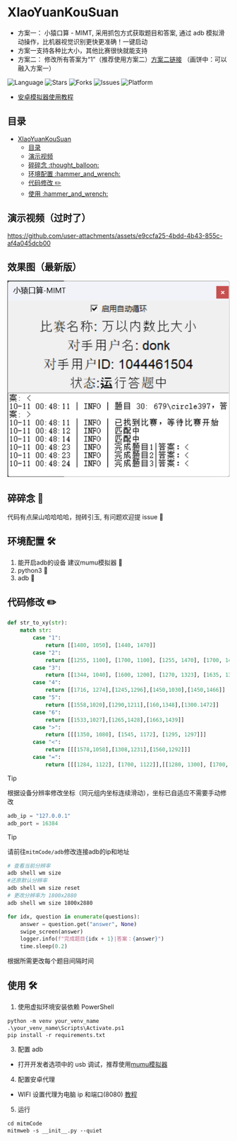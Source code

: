 # XIaoYuanKouSuan

- 方案一： 小猿口算 - MIMT, 采用抓包方式获取题目和答案, 通过 adb 模拟滑动操作，比机器视觉识别更快更准确！一键启动</br>
- 方案一支持各种比大小，其他比赛很快就能支持
- 方案二： 修改所有答案为“1”（推荐使用方案二）[方案二链接](Change_Answer/README.md) （画饼中：可以融入方案一）

![Language](https://img.shields.io/badge/language-python-blue?logo=python)
![Stars](https://img.shields.io/github/stars/cr4n5/XiaoYuanKouSuan.svg)
![Forks](https://img.shields.io/github/forks/cr4n5/XiaoYuanKouSuan.svg)
![Issues](https://img.shields.io/github/issues/cr4n5/XiaoYuanKouSuan.svg)
![Platform](https://img.shields.io/badge/platform-Android-green?logo=android)

- [安卓模拟器使用教程](README_EMULATOR.md)

## 目录

- [XIaoYuanKouSuan](#xiaoyuankousuan)
  - [目录](#目录)
  - [演示视频](#演示视频)
  - [碎碎念 :thought\_balloon:](#碎碎念-thought_balloon)
  - [环境配置 :hammer\_and\_wrench:](#环境配置-hammer_and_wrench)
  - [代码修改 :pencil2:](#代码修改-pencil2)
  - [使用 :hammer\_and\_wrench:](#使用-hammer_and_wrench)

## 演示视频（过时了）

https://github.com/user-attachments/assets/e9ccfa25-4bdd-4b43-855c-af4a045dcb00

## 效果图（最新版）

![img.png](img.png)

## 碎碎念 :thought_balloon:

代码有点屎山哈哈哈哈，抛砖引玉, 有问题欢迎提 issue :bug:

## 环境配置 :hammer_and_wrench:

1. 能开启adb的设备 建议mumu模拟器 :iphone:
2. python3 :snake:
3. adb :electric_plug:

## 代码修改 :pencil2:

```python
def str_to_xy(str):
    match str:
        case "1":
            return [[1480, 1050], [1440, 1470]]
        case "2":
            return [[1255, 1100], [1700, 1100], [1255, 1470], [1700, 1470]]
        case "3":
            return [[1344, 1040], [1600, 1200], [1270, 1323], [1635, 1379], [1249, 1588]]
        case "4":
            return [[1716, 1274],[1245,1296],[1450,1030],[1450,1466]]
        case "5":
            return [[1558,1020],[1290,1211],[160,1348],[1300.1472]]
        case "6":
            return [[1533,1027],[1265,1428],[1663,1439]]
        case ">":
            return [[[1350, 1080], [1545, 1172], [1295, 1297]]]
        case "<":
            return [[[1578,1058],[1308,1231],[1560,1292]]]
        case "=":
            return [[[1284, 1122], [1700, 1122]],[[1280, 1300], [1700, 1300]]]
```

> [!TIP]
> 根据设备分辨率修改坐标（同元组内坐标连续滑动），坐标已自适应不需要手动修改


```python
adb_ip = "127.0.0.1"
adb_port = 16384
```

> [!TIP]
> 请前往`mitmCode/adb`修改连接adb的ip和地址

```bash
# 查看当前分辨率
adb shell wm size
#还原默认分辨率
adb shell wm size reset
# 更改分辨率为 1800x2880
adb shell wm size 1800x2880
```

```python
for idx, question in enumerate(questions):
    answer = question.get("answer", None)
    swipe_screen(answer)
    logger.info(f"完成题目{idx + 1}|答案：{answer}")
    time.sleep(0.2)
```

根据所需更改每个题目间隔时间

## 使用 :hammer_and_wrench:

1. 使用虚拟环境安装依赖 PowerShell

```shell
python -m venv your_venv_name
.\your_venv_name\Scripts\Activate.ps1
pip install -r requirements.txt
```

3. 配置 adb

- 打开开发者选项中的 usb 调试，推荐使用[mumu模拟器](https://mumu.163.com/help/20230214/35047_1073151.html)

4. 配置安卓代理

- WIFI 设置代理为电脑 ip 和端口(8080) [教程](https://mumu.163.com/help/20230214/35047_1073151.html)

5. 运行

```shell
cd mitmCode
mitmweb -s __init__.py --quiet
```

